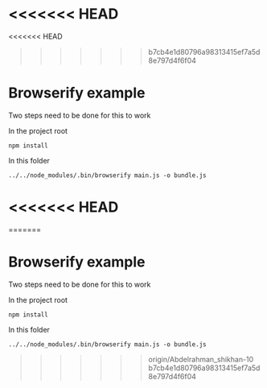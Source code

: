 <<<<<<< HEAD
=======
<<<<<<< HEAD
>>>>>>> b7cb4e1d80796a98313415ef7a5d8e797d4f6f04
# Browserify example

Two steps need to be done for this to work

In the project root

    npm install

In this folder

    ../../node_modules/.bin/browserify main.js -o bundle.js
<<<<<<< HEAD
=======
=======
# Browserify example

Two steps need to be done for this to work

In the project root

    npm install

In this folder

    ../../node_modules/.bin/browserify main.js -o bundle.js
>>>>>>> origin/Abdelrahman_shikhan-10
>>>>>>> b7cb4e1d80796a98313415ef7a5d8e797d4f6f04
